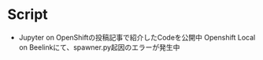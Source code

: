 # Script

- Jupyter on OpenShiftの投稿記事で紹介したCodeを公開中
  Openshift Local on Beelinkにて、spawner.py起因のエラーが発生中
